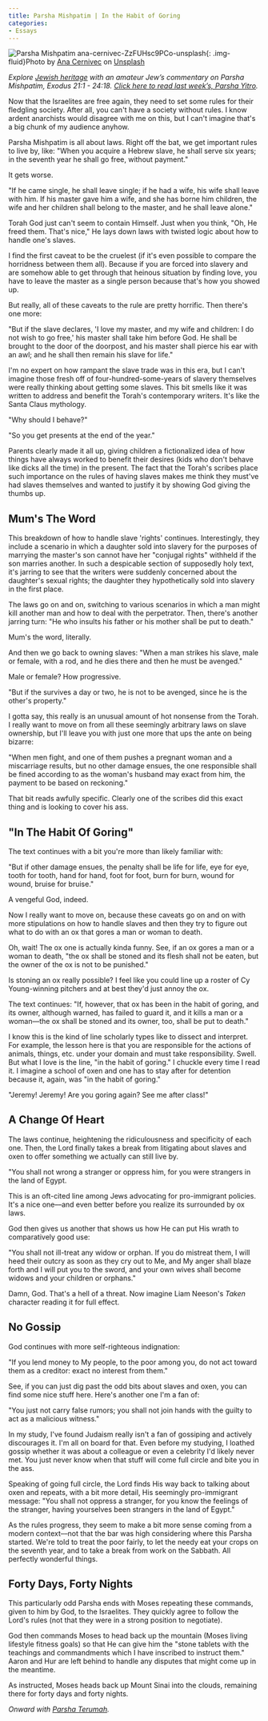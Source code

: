 ```yaml
---
title: Parsha Mishpatim | In the Habit of Goring
categories:
- Essays
---
```


![Parsha Mishpatim ana-cernivec-ZzFUHsc9PCo-unsplash](https://withoutapath.com/wp-content/uploads/2020/02/Parsha-Mishpatim-ana-cernivec-ZzFUHsc9PCo-unsplash.jpg){: .img-fluid}Photo by [Ana Cernivec](https://unsplash.com/@the_equanimous?utm_source=unsplash&utm_medium=referral&utm_content=creditCopyText) on [Unsplash](https://unsplash.com/s/photos/ox?utm_source=unsplash&utm_medium=referral&utm_content=creditCopyText)

_Explore [Jewish heritage](https://withoutapath.com/jewish-heritage/) with an amateur Jew’s commentary on Parsha Mishpatim, Exodus 21:1 - 24:18. [Click here to read last week’s, Parsha Yitro](https://withoutapath.com/parsha-yitro/)._

Now that the Israelites are free again, they need to set some rules for their fledgling society. After all, you can't have a society without rules. I know ardent anarchists would disagree with me on this, but I can't imagine that's a big chunk of my audience anyhow.

Parsha Mishpatim is all about laws. Right off the bat, we get important rules to live by, like: "When you acquire a Hebrew slave, he shall serve six years; in the seventh year he shall go free, without payment."

It gets worse.

<!-- more -->

"If he came single, he shall leave single; if he had a wife, his wife shall leave with him. If his master gave him a wife, and she has borne him children, the wife and her children shall belong to the master, and he shall leave alone."

Torah God just can't seem to contain Himself. Just when you think, "Oh, He freed them. That's nice," He lays down laws with twisted logic about how to handle one's slaves. 

I find the first caveat to be the cruelest (if it's even possible to compare the horridness between them all). Because if you are forced into slavery and are somehow able to get through that heinous situation by finding love, you have to leave the master as a single person because that's how you showed up.

But really, all of these caveats to the rule are pretty horrific. Then there's one more:

"But if the slave declares, 'I love my master, and my wife and children: I do not wish to go free,' his master shall take him before God. He shall be brought to the door of the doorpost, and his master shall pierce his ear with an awl; and he shall then remain his slave for life."

I'm no expert on how rampant the slave trade was in this era, but I can't imagine those fresh off of four-hundred-some-years of slavery themselves were really thinking about getting some slaves. This bit smells like it was written to address and benefit the Torah's contemporary writers. It's like the Santa Claus mythology. 

"Why should I behave?"

"So you get presents at the end of the year."

Parents clearly made it all up, giving children a fictionalized idea of how things have always worked to benefit their desires (kids who don't behave like dicks all the time) in the present. The fact that the Torah's scribes place such importance on the rules of having slaves makes me think they must've had slaves themselves and wanted to justify it by showing God giving the thumbs up.

## Mum's The Word

This breakdown of how to handle slave 'rights' continues. Interestingly, they include a scenario in which a daughter sold into slavery for the purposes of marrying the master's son cannot have her "conjugal rights" withheld if the son marries another. In such a despicable section of supposedly holy text, it's jarring to see that the writers were suddenly concerned about the daughter's sexual rights; the daughter they hypothetically sold into slavery in the first place.

The laws go on and on, switching to various scenarios in which a man might kill another man and how to deal with the perpetrator. Then, there's another jarring turn: "He who insults his father or his mother shall be put to death."

Mum's the word, literally.

And then we go back to owning slaves: "When a man strikes his slave, male or female, with a rod, and he dies there and then he must be avenged."

Male or female? How progressive.

"But if the survives a day or two, he is not to be avenged, since he is the other's property."

I gotta say, this really is an unusual amount of hot nonsense from the Torah. I really want to move on from all these seemingly arbitrary laws on slave ownership, but I'll leave you with just one more that ups the ante on being bizarre:

"When men fight, and one of them pushes a pregnant woman and a miscarriage results, but no other damage ensues, the one responsible shall be fined according to as the woman's husband may exact from him, the payment to be based on reckoning."

That bit reads awfully specific. Clearly one of the scribes did this exact thing and is looking to cover his ass.

## "In The Habit Of Goring"

The text continues with a bit you're more than likely familiar with:

"But if other damage ensues, the penalty shall be life for life, eye for eye, tooth for tooth, hand for hand, foot for foot, burn for burn, wound for wound, bruise for bruise."

A vengeful God, indeed.

Now I really want to move on, because these caveats go on and on with more stipulations on how to handle slaves and then they try to figure out what to do with an ox that gores a man or woman to death.

Oh, wait! The ox one is actually kinda funny. See, if an ox gores a man or a woman to death, "the ox shall be stoned and its flesh shall not be eaten, but the owner of the ox is not to be punished."

Is stoning an ox really possible? I feel like you could line up a roster of Cy Young-winning pitchers and at best they'd just annoy the ox.

The text continues: "If, however, that ox has been in the habit of goring, and its owner, although warned, has failed to guard it, and it kills a man or a woman––the ox shall be stoned and its owner, too, shall be put to death."

I know this is the kind of line scholarly types like to dissect and interpret. For example, the lesson here is that you are responsible for the actions of animals, things, etc. under your domain and must take responsibility. Swell. But what I love is the line, "in the habit of goring." I chuckle every time I read it. I imagine a school of oxen and one has to stay after for detention because it, again, was "in the habit of goring."

"Jeremy! Jeremy! Are you goring again? See me after class!"

## A Change Of Heart

The laws continue, heightening the ridiculousness and specificity of each one. Then, the Lord finally takes a break from litigating about slaves and oxen to offer something we actually can still live by.

"You shall not wrong a stranger or oppress him, for you were strangers in the land of Egypt.

This is an oft-cited line among Jews advocating for pro-immigrant policies. It's a nice one––and even better before you realize its surrounded by ox laws.

God then gives us another that shows us how He can put His wrath to comparatively good use:

"You shall not ill-treat any widow or orphan. If you do mistreat them, I will heed their outcry as soon as they cry out to Me, and My anger shall blaze forth and I will put you to the sword, and your own wives shall become widows and your children or orphans."

Damn, God. That's a hell of a threat. Now imagine Liam Neeson's _Taken_ character reading it for full effect.

## No Gossip

God continues with more self-righteous indignation:

"If you lend money to My people, to the poor among you, do not act toward them as a creditor: exact no interest from them."

See, if you can just dig past the odd bits about slaves and oxen, you can find some nice stuff here. Here's another one I'm a fan of:

"You just not carry false rumors; you shall not join hands with the guilty to act as a malicious witness."

In my study, I've found Judaism really isn't a fan of gossiping and actively discourages it. I'm all on board for that. Even before my studying, I loathed gossip whether it was about a colleague or even a celebrity I'd likely never met. You just never know when that stuff will come full circle and bite you in the ass.

Speaking of going full circle, the Lord finds His way back to talking about oxen and repeats, with a bit more detail, His seemingly pro-immigrant message: "You shall not oppress a stranger, for you know the feelings of the stranger, having yourselves been strangers in the land of Egypt."

As the rules progress, they seem to make a bit more sense coming from a modern context––not that the bar was high considering where this Parsha started. We're told to treat the poor fairly, to let the needy eat your crops on the seventh year, and to take a break from work on the Sabbath. All perfectly wonderful things.

## Forty Days, Forty Nights

This particularly odd Parsha ends with Moses repeating these commands, given to him by God, to the Israelites. They quickly agree to follow the Lord's rules (not that they were in a strong position to negotiate).

God then commands Moses to head back up the mountain (Moses living lifestyle fitness goals) so that He can give him the "stone tablets with the teachings and commandments which I have inscribed to instruct them." Aaron and Hur are left behind to handle any disputes that might come up in the meantime.

As instructed, Moses heads back up Mount Sinai into the clouds, remaining there for forty days and forty nights.

_Onward with [Parsha Terumah](https://withoutapath.com/parsha-terumah/)._

